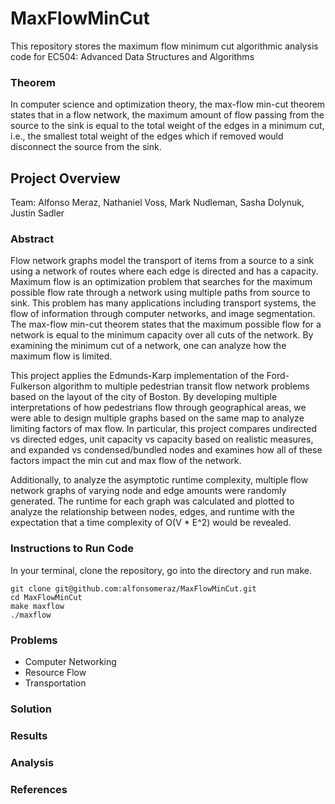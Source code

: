 # MaxFlowMinCut
This repository stores the maximum flow minimum cut algorithmic analysis code for EC504: Advanced Data Structures and Algorithms


### Theorem
In computer science and optimization theory, the max-flow min-cut theorem states that in a flow network, the maximum amount of flow passing from the source to the sink is equal to the total weight of the edges in a minimum cut, i.e., the smallest total weight of the edges which if removed would disconnect the source from the sink.


## Project Overview
Team: Alfonso Meraz, Nathaniel Voss, Mark Nudleman, Sasha Dolynuk, Justin Sadler

### Abstract
Flow network graphs model the transport of items from a source to a sink using a network of routes where each edge is directed and has a capacity. Maximum flow is an optimization problem that searches for the maximum possible flow rate through a network using multiple paths from source to sink. This problem has many applications including transport systems, the flow of information through computer networks, and image segmentation. The max-flow min-cut theorem states that the maximum possible flow for a network is equal to the minimum capacity over all cuts of the network. By examining the minimum cut of a network, one can analyze how the maximum flow is limited.

This project applies the Edmunds-Karp implementation of the Ford-Fulkerson algorithm to multiple pedestrian transit flow network problems based on the layout of the city of Boston. By developing multiple interpretations of how pedestrians flow through geographical areas, we were able to design multiple graphs based on the same map to analyze limiting factors of max flow. In particular, this project compares undirected vs directed edges, unit capacity vs capacity based on realistic measures, and expanded vs condensed/bundled nodes and examines how all of these factors impact the min cut and max flow of the network.

Additionally, to analyze the asymptotic runtime complexity, multiple flow network graphs of varying node and edge amounts were randomly generated. The runtime for each graph was calculated and plotted to analyze the relationship between nodes, edges, and runtime with the expectation that a time complexity of O(V * E^2) would be revealed.

### Instructions to Run Code

In your terminal, clone the repository, go into the 
directory and run make. 
```
git clone git@github.com:alfonsomeraz/MaxFlowMinCut.git
cd MaxFlowMinCut
make maxflow
./maxflow
```
### Problems

* Computer Networking
* Resource Flow
* Transportation

### Solution

### Results

### Analysis

### References
